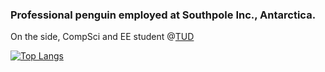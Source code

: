 ### Professional penguin employed at Southpole Inc., Antarctica.
On the side, CompSci and EE student @[TUD](https://tu-dresden.de/)

[![Top Langs](https://github-readme-stats.vercel.app/api/top-langs/?username=LeLoomi&layout=compact&theme=onedark)](https://github.com/anuraghazra/github-readme-stats)
